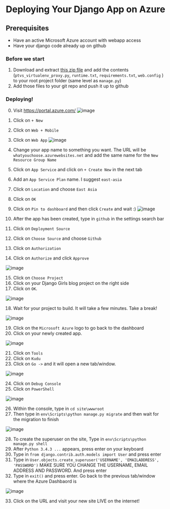 # Deploying Your Django App on Azure

## Prerequisites
- Have an active Microsoft Azure account with webapp access
- Have your django code already up on github

### Before we start
1. Download and extract [this zip file](https://gist.github.com/jinpark/77193532d04860bcda8b4c66fa6aae8a/archive/4ed5c72c3c187c6c4a7374404e1fa3a62f1583be.zip) and add the contents (`ptvs_virtualenv_proxy.py`, `runtime.txt`, `requirements.txt`, `web.config` ) to your root project folder (same level as `manage.py`) 
2. Add those files to your git repo and push it up to github

### Deploying!
0. Visit https://portal.azure.com/
 ![image](./01-03.png)

1. Click on `+ New`
2. Click on `Web + Mobile`
3. Click on `Web App`
 ![image](./04-09-new.png)
 
 
 4. Change your app name to something you want. The URL will be `whatyouchoose.azurewebsites.net` and add the same name for the `New Resource Group Name`
 5. Click on `App Service` and click on `+ Create New` in the next tab
 6. Add an `App Service Plan` name. I suggest `east-asia`
 7. Click on `Location` and choose `East Asia`
 8. Click on `OK`
 9. Click on `Pin to dashboard` and then click `Create` and wait :)
 ![image](./10-14.png)
 
 10. After the app has been created, type in `github` in the settings search bar
 11. Click on `Deployment Source`
 12. Click on `Choose Source` and choose `Github` 
 13. Click on `Authorization`
 14. Click on `Authorize` and click `Approve`
 
 ![image](./15-17.png)
 
 15. Click on `Choose Project`
 16. Click on your Django Girls blog project on the right side
 17. Click on `OK`.
 
 ![image](./18.png)
 
 18. Wait for your project to build. It will take a few minutes. Take a break!

![image](./19-20.png)

19. Click on the `Microsoft Azure` logo to go back to the dashboard
20. Click on your newly created app.

![image](./21-23.png)

21. Click on `Tools`
22. Click on `Kudu`
23. Click on `Go ->` and it will open a new tab/window.

![image](./24-25.png)

24. Click on `Debug Console`
25. Click on `PowerShell`

![image](./26-27.png)

26. Within the console, type in `cd site\wwwroot`
27. Then type in `env\Scripts\python manage.py migrate` and then wait for the migration to finish

![image](./28-32-new.png)

28. To create the superuser on the site, Type in `env\Scripts\python manage.py shell`
29. After `Python 3.4.3 ...` appears, press enter on your keyboard
30. Type in `from django.contrib.auth.models import User` and press enter
31. Type in `User.objects.create_superuser('USERNAME', 'EMAILADDRESS', 'PASSWORD')` MAKE SURE YOU CHANGE THE USERNAME, EMAIL ADDRESS AND PASSWORD. And press enter
32. Type in `exit()` and press enter. Go back to the previous tab/window where the Azure Dashbaord is

![image](./33.png)

33. Click on the URL and visit your new site LIVE on the internet!
